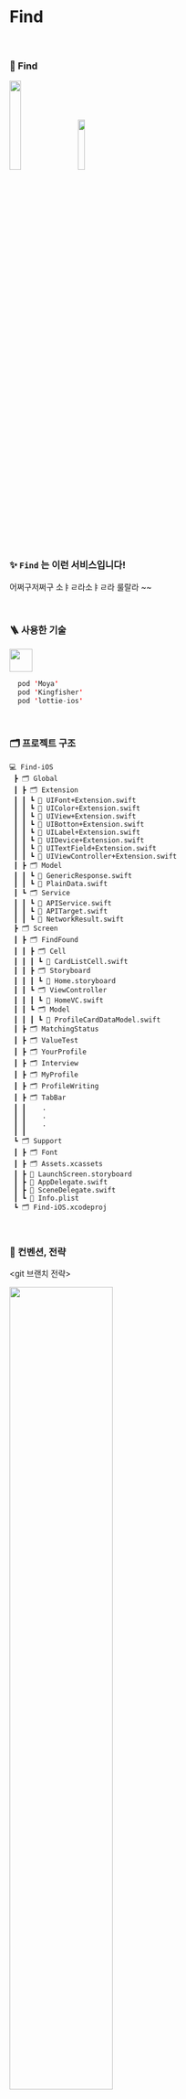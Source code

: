 # Find

<br />

### 🌟 Find  
<img src="https://user-images.githubusercontent.com/71601985/120090436-7b41ae80-c13d-11eb-9bb7-45910ea128a6.png" width=20%>&nbsp;&nbsp;&nbsp;&nbsp;&nbsp;<img src="https://avatars.githubusercontent.com/u/82448636?s=400&u=45b3df4c9bfa403277cad19db59a6563cf27b5d0&v=4" width=15%>

<br/>


### ✨ `Find` 는 이런 서비스입니다!  

어쩌구저쩌구 소ㅑㄹ라소ㅑㄹ라 룰랄라 ~~

<br/>

### 🪜 사용한 기술


<img src="https://img.shields.io/badge/-Swift-ED4133?logo=swift&logoColor=white&style=flat" height=40>

```swift
  pod 'Moya'
  pod 'Kingfisher'
  pod 'lottie-ios'
```
<br/>

### 🗂 프로젝트 구조 

```
💻 Find-iOS
 ┣ 🗂 Global
 ┃ ┣ 🗂 Extension
 ┃ ┃ ┗ 📑 UIFont+Extension.swift
 ┃ ┃ ┗ 📑 UIColor+Extension.swift
 ┃ ┃ ┗ 📑 UIView+Extension.swift
 ┃ ┃ ┗ 📑 UIBotton+Extension.swift
 ┃ ┃ ┗ 📑 UILabel+Extension.swift
 ┃ ┃ ┗ 📑 UIDevice+Extension.swift
 ┃ ┃ ┗ 📑 UITextField+Extension.swift
 ┃ ┃ ┗ 📑 UIViewController+Extension.swift
 ┃ ┣ 🗂 Model
 ┃ ┃ ┗ 📑 GenericResponse.swift
 ┃ ┃ ┗ 📑 PlainData.swift
 ┃ ┗ 🗂 Service
 ┃ ┃ ┗ 📑 APIService.swift
 ┃ ┃ ┗ 📑 APITarget.swift
 ┃ ┃ ┗ 📑 NetworkResult.swift
 ┣ 🗂 Screen
 ┃ ┣ 🗂 FindFound
 ┃ ┃ ┣ 🗂 Cell
 ┃ ┃ ┃ ┗ 📑 CardListCell.swift
 ┃ ┃ ┣ 🗂 Storyboard
 ┃ ┃ ┃ ┗ 📑 Home.storyboard
 ┃ ┃ ┗ 🗂 ViewController
 ┃ ┃ ┃ ┗ 📑 HomeVC.swift
 ┃ ┃ ┗ 🗂 Model
 ┃ ┃ ┃ ┗ 📑 ProfileCardDataModel.swift
 ┃ ┣ 🗂 MatchingStatus
 ┃ ┣ 🗂 ValueTest
 ┃ ┣ 🗂 YourProfile
 ┃ ┣ 🗂 Interview
 ┃ ┣ 🗂 MyProfile
 ┃ ┣ 🗂 ProfileWriting
 ┃ ┣ 🗂 TabBar
 ┃ ┃    .
 ┃ ┃    .
 ┃ ┃    .
 ┃ ┃
 ┗ 🗂 Support
 ┃ ┣ 🗂 Font
 ┃ ┣ 🗂 Assets.xcassets
 ┃ ┣ 📑 LaunchScreen.storyboard
 ┃ ┣ 📑 AppDelegate.swift
 ┃ ┣ 📑 SceneDelegate.swift
 ┃ ┗ 📑 Info.plist
 ┗ 🗂 Find-iOS.xcodeproj
```
  
<br/>

### 📒 컨벤션, 전략

<git 브랜치 전략>

<img src="https://user-images.githubusercontent.com/71601985/119228433-f7406300-bb4d-11eb-857c-79eb18f6ff64.png" width = 60%>

- Main 브랜치에 릴리즈 버전 관리
- Develop 브랜치에 개발 중인 버전 관리
- Feat/`이슈번호` 브랜치에서 기능 구현  

<br/>

### 👨‍👩‍👧‍👧 클라이언트 개발자 소개

| 사진 |<img src="" width=200>|<img src="" width=200>|<img src="" width=200>|<img src="" width=200>|
|:---:|:---:|:---:|:---:|:---:|
| 이름 |박세은|이다은|이원석|장서현|
| gitHub ID |<a href=""><a>|<a href="https://github.com/Daeun-Danna-Lee">Daeun-Danna-Lee<a>|<a href=""><a>|<a href=""><a>||
  
<br/>
  
### 💻 뷰 분담
<img src="https://user-images.githubusercontent.com/71601985/120091218-032ab700-c144-11eb-9b7b-658d8d410201.png" width=60%>

  
<br/>

### 🎈 시연 영상
  
[link]  

<br/>

### 👀 페이지 소개  

**뷰 이름**  
\- 설명  
<img src="" width=30%>
